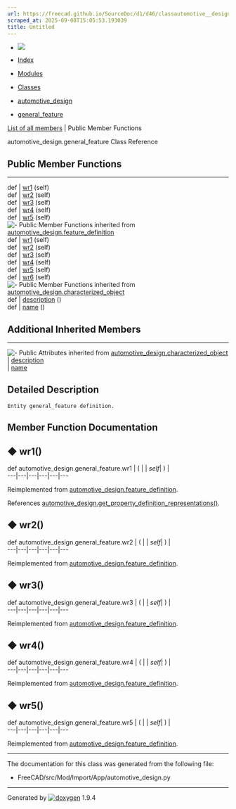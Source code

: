 ```yaml
---
url: https://freecad.github.io/SourceDoc/d1/d46/classautomotive__design_1_1general__feature.html
scraped_at: 2025-09-08T15:05:53.193039
title: Untitled
---
```


  * [ ![](https://www.freecad.org/svg/logo-freecad.svg) ](https://freecadweb.org "FreeCAD")
  * [Index](../../index.html "Index")
  * [Modules](../../modules.html "Modules list")
  * [Classes](../../annotated.html "Annotated list")

  * [automotive_design](../../d4/ddf/namespaceautomotive__design.html)
  * [general_feature](../../d1/d46/classautomotive__design_1_1general__feature.html)

[List of all members](../../df/d75/classautomotive__design_1_1general__feature-members.html) | Public Member Functions

automotive_design.general_feature Class Reference

##  Public Member Functions  
  
---  
def | [wr1](../../d1/d46/classautomotive__design_1_1general__feature.html#a6731ceb184517eb2e2d614d5c8cd3175) (self)  
def | [wr2](../../d1/d46/classautomotive__design_1_1general__feature.html#a8502b30e75de4b8b8cc42a44b35dad71) (self)  
def | [wr3](../../d1/d46/classautomotive__design_1_1general__feature.html#aff6e613e06a47cadad616364b5ad8cac) (self)  
def | [wr4](../../d1/d46/classautomotive__design_1_1general__feature.html#a20c05f9253558dc0cc046739843bea49) (self)  
def | [wr5](../../d1/d46/classautomotive__design_1_1general__feature.html#a5bb96d6e982f9685bbbdd601dabc1fda) (self)  
![-](../../closed.png) Public Member Functions inherited from
[automotive_design.feature_definition](../../d3/dfb/classautomotive__design_1_1feature__definition.html)  
def | [wr1](../../d3/dfb/classautomotive__design_1_1feature__definition.html#a92407bcd4758e436063b80bf387b4ad3) (self)  
def | [wr2](../../d3/dfb/classautomotive__design_1_1feature__definition.html#a4156a8adc8e4c289b45353a1fa929498) (self)  
def | [wr3](../../d3/dfb/classautomotive__design_1_1feature__definition.html#a15de671bc3f6f86a4ca9389d8c123e7e) (self)  
def | [wr4](../../d3/dfb/classautomotive__design_1_1feature__definition.html#a49b6a3e5e7595418f491f1e2ca458bce) (self)  
def | [wr5](../../d3/dfb/classautomotive__design_1_1feature__definition.html#a35b2887a3b6f678a5a66030e98b96688) (self)  
def | [wr6](../../d3/dfb/classautomotive__design_1_1feature__definition.html#a8f5db23d29552f91c5905ed80b279cf2) (self)  
![-](../../closed.png) Public Member Functions inherited from
[automotive_design.characterized_object](../../db/d3b/classautomotive__design_1_1characterized__object.html)  
def | [description](../../db/d3b/classautomotive__design_1_1characterized__object.html#a17dd543300fffba362a4b2e5730ae6b7) ()  
def | [name](../../db/d3b/classautomotive__design_1_1characterized__object.html#a6d89b5ffa630d8ea73bc698b0afa41de) ()  
  
##  Additional Inherited Members  
  
---  
![-](../../closed.png) Public Attributes inherited from
[automotive_design.characterized_object](../../db/d3b/classautomotive__design_1_1characterized__object.html)  
|
[description](../../db/d3b/classautomotive__design_1_1characterized__object.html#a4839bffcdba4a07cdadd0d2c64b0012b)  
|
[name](../../db/d3b/classautomotive__design_1_1characterized__object.html#afeb3fe7e8a6ac29d07dfeaf631417d8f)  
  
## Detailed Description

    
    
    Entity general_feature definition.

## Member Function Documentation

## ◆ wr1()

def automotive_design.general_feature.wr1  | ( |  | _self_| ) |   
---|---|---|---|---|---  
  
Reimplemented from
[automotive_design.feature_definition](../../d3/dfb/classautomotive__design_1_1feature__definition.html#a92407bcd4758e436063b80bf387b4ad3).

References
[automotive_design.get_property_definition_representations()](../../d4/ddf/namespaceautomotive__design.html#a95285c2f5ab70a1faee6c3cdafb1fe70).

## ◆ wr2()

def automotive_design.general_feature.wr2  | ( |  | _self_| ) |   
---|---|---|---|---|---  
  
Reimplemented from
[automotive_design.feature_definition](../../d3/dfb/classautomotive__design_1_1feature__definition.html#a4156a8adc8e4c289b45353a1fa929498).

## ◆ wr3()

def automotive_design.general_feature.wr3  | ( |  | _self_| ) |   
---|---|---|---|---|---  
  
Reimplemented from
[automotive_design.feature_definition](../../d3/dfb/classautomotive__design_1_1feature__definition.html#a15de671bc3f6f86a4ca9389d8c123e7e).

## ◆ wr4()

def automotive_design.general_feature.wr4  | ( |  | _self_| ) |   
---|---|---|---|---|---  
  
Reimplemented from
[automotive_design.feature_definition](../../d3/dfb/classautomotive__design_1_1feature__definition.html#a49b6a3e5e7595418f491f1e2ca458bce).

## ◆ wr5()

def automotive_design.general_feature.wr5  | ( |  | _self_| ) |   
---|---|---|---|---|---  
  
Reimplemented from
[automotive_design.feature_definition](../../d3/dfb/classautomotive__design_1_1feature__definition.html#a35b2887a3b6f678a5a66030e98b96688).

* * *

The documentation for this class was generated from the following file:

  * FreeCAD/src/Mod/Import/App/automotive_design.py

* * *

Generated by
[![doxygen](../../doxygen.svg)](https://www.doxygen.org/index.html) 1.9.4

